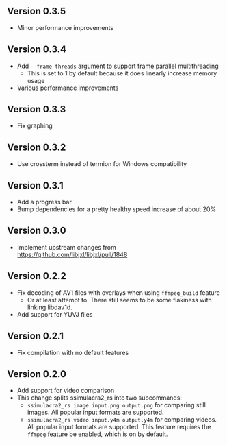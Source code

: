 ## Version 0.3.5

- Minor performance improvements

## Version 0.3.4

- Add `--frame-threads` argument to support frame parallel multithreading
  - This is set to 1 by default because it does linearly increase memory usage
- Various performance improvements

## Version 0.3.3

- Fix graphing

## Version 0.3.2

- Use crossterm instead of termion for Windows compatibility

## Version 0.3.1

- Add a progress bar
- Bump dependencies for a pretty healthy speed increase of about 20%

## Version 0.3.0

- Implement upstream changes from https://github.com/libjxl/libjxl/pull/1848

## Version 0.2.2

- Fix decoding of AV1 files with overlays when using `ffmpeg_build` feature
  - Or at least attempt to. There still seems to be some flakiness with linking libdav1d.
- Add support for YUVJ files

## Version 0.2.1

- Fix compilation with no default features

## Version 0.2.0

- Add support for video comparison
- This change splits ssimulacra2_rs into two subcommands:
  - `ssimulacra2_rs image input.png output.png` for comparing still images. All popular input formats are supported.
  - `ssimulacra2_rs video input.y4m output.y4m` for comparing videos. All popular input formats are supported. This feature requires the `ffmpeg` feature be enabled, which is on by default.
